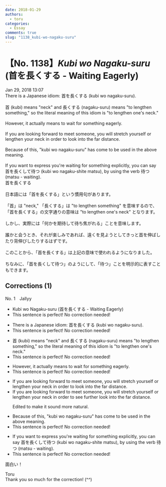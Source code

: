 ```yaml
---
date: 2018-01-29
authors:
  - toru
categories:
  - Essay
comments: true
slug: "1138_kubi-wo-nagaku-suru"
---
```


# 【No. 1138】<strong><em>Kubi wo Nagaku-suru</strong></em> (首を長くする - Waiting Eagerly)
<div class="date">Jan 29, 2018 13:07</div>
<div id="post"><div id="body_show_ori">
There is a Japanese idiom: 首を長くする (kubi wo nagaku-suru).<br/><br/>首 (kubi) means "neck" and 長くする (nagaku-suru) means "to lengthen something," so the literal meaning of this idiom is "to lengthen one's neck."<br/><br/>However, it actually means to wait for something eagerly.<br/><br/>If you are looking forward to meet someone, you will stretch yourself or lengthen your neck in order to look into the far distance.<br/><br/>Because of this, "kubi wo nagaku-suru" has come to be used in the above meaning.<br/><br/>If you want to express you're waiting for something explicitly, you can say 首を長くして待つ (kubi wo nagaku-shite matsu), by using the verb 待つ (matsu - waiting).
</div></div>

<!-- more -->

<div id="post_ja"><div id="body_show_mo">
首を長くする<br/><br/>日本語には「首を長くする」という慣用句があります。<br/><br/>「首」は "neck," 「長くする」は "to lengthen something" を意味するので、「首を長くする」の文字通りの意味は "to lengthen one's neck" となります。<br/><br/>しかし、実際には「何かを期待して待ち焦がれる」ことを意味します。<br/><br/>誰かと会うとき、それが楽しみであれば、遠くを見ようとしてきっと首を伸ばしたり背伸びしたりするはずです。<br/><br/>このことから、「首を長くする」は上記の意味で使われるようになりました。<br/><br/>ちなみに、「首を長くして待つ」のようにして、「待つ」ことを明示的に表すこともできます。
</div></div>

## Corrections (1)
<div id="block"><div class="first_name"> No. 1　<span class="just_name">Jallyy</span></div><div id="block2">
<ul class="correction_field">
<li class="incorrect">Kubi wo Nagaku-suru (首を長くする - Waiting Eagerly)</li>
<li class="corrected perfect">This sentence is perfect! No correction needed!</li>
</ul>
<ul class="correction_field">
<li class="incorrect">There is a Japanese idiom: 首を長くする (kubi wo nagaku-suru).</li>
<li class="corrected perfect">This sentence is perfect! No correction needed!</li>
</ul>
<ul class="correction_field">
<li class="incorrect">首 (kubi) means "neck" and 長くする (nagaku-suru) means "to lengthen something," so the literal meaning of this idiom is "to lengthen one's neck."</li>
<li class="corrected perfect">This sentence is perfect! No correction needed!</li>
</ul>
<ul class="correction_field">
<li class="incorrect">However, it actually means to wait for something eagerly.</li>
<li class="corrected perfect">This sentence is perfect! No correction needed!</li>
</ul>
<ul class="correction_field">
<li class="incorrect">If you are looking forward to meet someone, you will stretch yourself or lengthen your neck in order to look into the far distance.</li>
<li class="corrected correct">
If you are looking forward to meet someone, you will stretch yourself or lengthen your neck in order to see further <span class="sline">look into the far distance</span>.
<p class="correction_comment">Edited to make it sound more natural.</p>
</li>
</ul>
<ul class="correction_field">
<li class="incorrect">Because of this, "kubi wo nagaku-suru" has come to be used in the above meaning.</li>
<li class="corrected perfect">This sentence is perfect! No correction needed!</li>
</ul>
<ul class="correction_field">
<li class="incorrect">If you want to express you're waiting for something explicitly, you can say 首を長くして待つ (kubi wo nagaku-shite matsu), by using the verb 待つ (matsu - waiting).</li>
<li class="corrected perfect">This sentence is perfect! No correction needed!</li>
</ul>
<p class="comment_small">
 面白い！
</p>

</div><div class="name"><span class="just_name">Toru</span><br>
Thank you so much for the correction! (^^)
</div>
</div>

